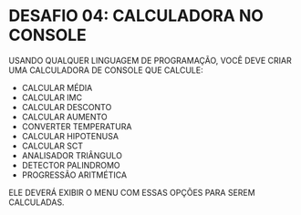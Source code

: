 # DESAFIO 04: CALCULADORA NO CONSOLE
USANDO QUALQUER LINGUAGEM DE PROGRAMAÇÃO, VOCÊ DEVE CRIAR UMA CALCULADORA DE CONSOLE QUE CALCULE:
* CALCULAR MÉDIA
* CALCULAR IMC
* CALCULAR DESCONTO
* CALCULAR AUMENTO
* CONVERTER TEMPERATURA
* CALCULAR HIPOTENUSA  
* CALCULAR SCT
* ANALISADOR TRIÂNGULO
* DETECTOR PALINDROMO
* PROGRESSÃO ARITMÉTICA

ELE DEVERÁ EXIBIR O MENU COM ESSAS OPÇÕES PARA SEREM CALCULADAS.